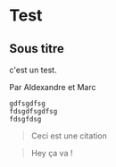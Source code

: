 # Test

## Sous titre

c'est un test.

Par Aldexandre et Marc

    gdfsgdfsg
    fdsgdfsgdfsg
    fdsgfdsg

> Ceci est une citation


> Hey ça va !
